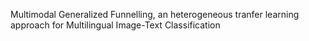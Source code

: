 Multimodal Generalized Funnelling, an heterogeneous tranfer learning approach for Multilingual Image-Text Classification
